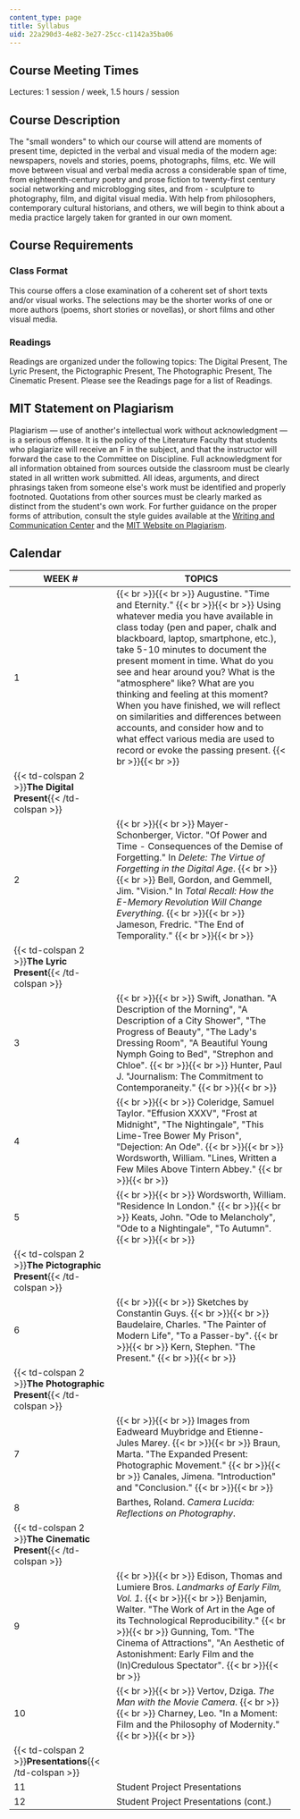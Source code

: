 ```yaml
---
content_type: page
title: Syllabus
uid: 22a290d3-4e82-3e27-25cc-c1142a35ba06
---
```


Course Meeting Times
--------------------

Lectures: 1 session / week, 1.5 hours / session

Course Description
------------------

The "small wonders" to which our course will attend are moments of present time, depicted in the verbal and visual media of the modern age: newspapers, novels and stories, poems, photographs, films, etc. We will move between visual and verbal media across a considerable span of time, from eighteenth-century poetry and prose fiction to twenty-first century social networking and microblogging sites, and from - sculpture to photography, film, and digital visual media. With help from philosophers, contemporary cultural historians, and others, we will begin to think about a media practice largely taken for granted in our own moment.

Course Requirements
-------------------

### Class Format

This course offers a close examination of a coherent set of short texts and/or visual works. The selections may be the shorter works of one or more authors (poems, short stories or novellas), or short films and other visual media.

### Readings

Readings are organized under the following topics: The Digital Present, The Lyric Present, the Pictographic Present, The Photographic Present, The Cinematic Present. Please see the Readings page for a list of Readings.

MIT Statement on Plagiarism
---------------------------

Plagiarism — use of another's intellectual work without acknowledgment — is a serious offense. It is the policy of the Literature Faculty that students who plagiarize will receive an F in the subject, and that the instructor will forward the case to the Committee on Discipline. Full acknowledgment for all information obtained from sources outside the classroom must be clearly stated in all written work submitted. All ideas, arguments, and direct phrasings taken from someone else's work must be identified and properly footnoted. Quotations from other sources must be clearly marked as distinct from the student's own work. For further guidance on the proper forms of attribution, consult the style guides available at the [Writing and Communication Center](http://cmsw.mit.edu/writing-and-communication-center/) and the [MIT Website on Plagiarism](http://cmsw.mit.edu/writing-and-communication-center/avoiding-plagiarism/).

Calendar
--------

| WEEK # | TOPICS |
| --- | --- |
| 1 |  {{< br >}}{{< br >}} Augustine. "Time and Eternity." {{< br >}}{{< br >}} Using whatever media you have available in class today (pen and paper, chalk and blackboard, laptop, smartphone, etc.), take 5-10 minutes to document the present moment in time. What do you see and hear around you? What is the "atmosphere" like? What are you thinking and feeling at this moment? When you have finished, we will reflect on similarities and differences between accounts, and consider how and to what effect various media are used to record or evoke the passing present. {{< br >}}{{< br >}}  |
| {{< td-colspan 2 >}}**The Digital Present**{{< /td-colspan >}} ||
| 2 |  {{< br >}}{{< br >}} Mayer-Schonberger, Victor. "Of Power and Time - Consequences of the Demise of Forgetting." In _Delete: The Virtue of Forgetting in the Digital Age_. {{< br >}}{{< br >}} Bell, Gordon, and Gemmell, Jim. "Vision." In _Total Recall: How the E-Memory Revolution Will Change Everything_. {{< br >}}{{< br >}} Jameson, Fredric. "The End of Temporality." {{< br >}}{{< br >}}  |
| {{< td-colspan 2 >}}**The Lyric Present**{{< /td-colspan >}} ||
| 3 |  {{< br >}}{{< br >}} Swift, Jonathan. "A Description of the Morning", "A Description of a City Shower", "The Progress of Beauty", "The Lady's Dressing Room", "A Beautiful Young Nymph Going to Bed", "Strephon and Chloe". {{< br >}}{{< br >}} Hunter, Paul J. "Journalism: The Commitment to Contemporaneity." {{< br >}}{{< br >}}  |
| 4 |  {{< br >}}{{< br >}} Coleridge, Samuel Taylor. "Effusion XXXV", "Frost at Midnight", "The Nightingale", "This Lime-Tree Bower My Prison", "Dejection: An Ode". {{< br >}}{{< br >}} Wordsworth, William. "Lines, Written a Few Miles Above Tintern Abbey." {{< br >}}{{< br >}}  |
| 5 |  {{< br >}}{{< br >}} Wordsworth, William. "Residence In London." {{< br >}}{{< br >}} Keats, John. "Ode to Melancholy", "Ode to a Nightingale", "To Autumn". {{< br >}}{{< br >}}  |
| {{< td-colspan 2 >}}**The Pictographic Present**{{< /td-colspan >}} ||
| 6 |  {{< br >}}{{< br >}} Sketches by Constantin Guys. {{< br >}}{{< br >}} Baudelaire, Charles. "The Painter of Modern Life", "To a Passer-by". {{< br >}}{{< br >}} Kern, Stephen. "The Present." {{< br >}}{{< br >}}  |
| {{< td-colspan 2 >}}**The Photographic Present**{{< /td-colspan >}} ||
| 7 |  {{< br >}}{{< br >}} Images from Eadweard Muybridge and Etienne-Jules Marey. {{< br >}}{{< br >}} Braun, Marta. "The Expanded Present: Photographic Movement." {{< br >}}{{< br >}} Canales, Jimena. "Introduction" and "Conclusion." {{< br >}}{{< br >}}  |
| 8 | Barthes, Roland. _Camera Lucida: Reflections on Photography_. |
| {{< td-colspan 2 >}}**The Cinematic Present**{{< /td-colspan >}} ||
| 9 |  {{< br >}}{{< br >}} Edison, Thomas and Lumiere Bros. _Landmarks of Early Film, Vol. 1_. {{< br >}}{{< br >}} Benjamin, Walter. "The Work of Art in the Age of its Technological Reproducibility." {{< br >}}{{< br >}} Gunning, Tom. "The Cinema of Attractions", "An Aesthetic of Astonishment: Early Film and the (In)Credulous Spectator". {{< br >}}{{< br >}}  |
| 10 |  {{< br >}}{{< br >}} Vertov, Dziga. _The Man with the Movie Camera_. {{< br >}}{{< br >}} Charney, Leo. "In a Moment: Film and the Philosophy of Modernity." {{< br >}}{{< br >}}  |
| {{< td-colspan 2 >}}**Presentations**{{< /td-colspan >}} ||
| 11 | Student Project Presentations |
| 12 | Student Project Presentations (cont.)